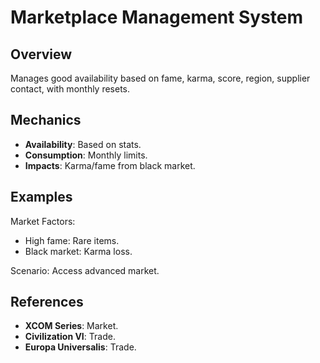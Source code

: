 # Marketplace Management System

## Overview
Manages good availability based on fame, karma, score, region, supplier contact, with monthly resets.

## Mechanics
- **Availability**: Based on stats.
- **Consumption**: Monthly limits.
- **Impacts**: Karma/fame from black market.

## Examples

Market Factors:
- High fame: Rare items.
- Black market: Karma loss.

Scenario: Access advanced market.

## References
- **XCOM Series**: Market.
- **Civilization VI**: Trade.
- **Europa Universalis**: Trade.